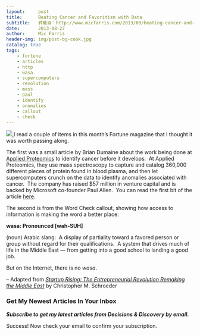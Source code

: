 ```yaml
---
layout:     post
title:      Beating Cancer and Favoritism with Data
subtitle:   转载自：http://www.micfarris.com/2013/08/beating-cancer-and-favoritism-with-data/
date:       2013-08-27
author:     Mic Farris
header-img: img/post-bg-cook.jpg
catalog: true
tags:
    - fortune
    - articles
    - http
    - wasa
    - supercomputers
    - revolution
    - mass
    - paul
    - identify
    - anomalies
    - callout
    - check
---
```


[![](http://www.micfarris.com/wp-content/uploads/2013/08/Fortune-Startup-Rising-300x233.jpg)
](http://www.micfarris.com/wp-content/uploads/2013/08/Fortune-Startup-Rising.jpg)I read a couple of items in this month’s Fortune magazine that I thought it was worth passing along.

The first was a small article by Brian Dumaine about the work being done at [Applied Proteomics](http://www.appliedproteomics.com/) to identify cancer before it develops.  At Applied Proteomics, they use mass spectroscopy to capture and catalog 360,000 different pieces of protein found in blood plasma, and then let supercomputers crunch on the data to identify anomalies associated with cancer.  The company has raised $57 million in venture capital and is backed by Microsoft co-founder Paul Allen.  You can read the first bit of the article [here](http://money.cnn.com/2013/08/15/technology/applied-proteomics.pr.fortune/index.html).

The second is from the Word Check callout, showing how access to information is making the word a better place:

**wasa: Pronounced [wah-SUH]**

(noun) Arabic slang:  A display of partiality toward a favored person or group without regard for their qualifications.  A system that drives much of life in the Middle East — from getting into a good school to landing a good job.

But on the Internet, there is no *wasa*.

– Adapted from [*Startup Rising: The Entrepreneurial Revolution Remaking the Middle East*](http://www.startuprisingbook.com/) by Christopher M. Schroeder

### Get My Newest Articles In Your Inbox

***Subscribe to get my latest articles from Decisions & Discovery by email.***

Success! Now check your email to confirm your subscription.
